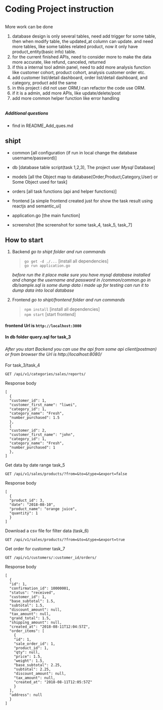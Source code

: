 # Coding Project instruction
######
More work can be done
1. database design is only several tables, need add trigger for some table,
then when modify table, the updated_at column can update. and need more tables,
like some tables related product, now it only have product_entity(basic info) table.
2. for the current finished APIs, need to consider more to make the data more accurate,
like refund, canceled, returned
3. if this a internal tool admin panel, need to add more analysis function like
customer cohort, product cohort, analysis customer order  etc.
4. add customer list/detail dashboard, order list/detail dashboard, and category,
product add the same
5. in this project i did not user ORM,I can refactor the code use ORM.
6. if it is a admin, add more APIs, like update/delete/post
7. add more common helper function like error handling
######
##### Additional questions
 - find in README_Add_ques.md

## shipt
 - common [all configuration (if run in local change the database username/password)]
 - db [database table script(task 1,2,3), The project user *Mysql* Database]
 - models [all the Object map to database(Order,Product,Category,User) or Some Object used for task]
 - orders [all task functions (api and helper functions)]
 - frontend [a simple frontend created just for show the task result using reactjs and semantic_ui]
 - application.go [the main function]

 - screenshot [the screenshot for some task_4, task_5, task_7]

## How to start
  1. Backend
     *go to shipt folder and run commands*
      > `go get -d ./...`  [install all dependencies] \
      > `go run application.go`

      *before run the it place make sure you have mysql database installed and
      change the username and password in /common/common.go
      in db/sample.sql is some dump data i made up for testing can run it to dump data into local database*

  2. Frontend
     *go to shipt/frontend folder and run commands*
        > `npm install` [install all dependencies] \
        > `npm start` [start frontend]

#### frontend Url is `http://localhost:3000`

#### In db folder query.sql for task_3
###
*After you start Backend you can use the api from some api client(postman) or from browser
the Url is http://localhost:8080/*

####

For task_3/task_4
```
GET /api/v1/categories/sales/reports/
```
Response body
```
[
  {
  "customer_id": 1,
  "customer_first_name": "liwei",
  "category_id": 1,
  "category_name": "Fresh",
  "number_purchased": 1.5
  },
  {
  "customer_id": 2,
  "customer_first_name": "john",
  "category_id": 1,
  "category_name": "Fresh",
  "number_purchased": 1
  },
]
```

Get data by date range task_5
```
GET /api/v1/sales/products/?from=&to=&type=&export=false
```
Response body
```
[
  {
  "product_id": 3,
  "date": "2018-08-10",
  "product_name": "orange juice",
  "quantity": 1
  }
]
```

Download a csv file for filter data (task_6)
```
GET /api/v1/sales/products/?from=&to=&type=&export=true
```

Get order for customer task_7
```
GET /api/v1/customers/:customer_id/orders/
```
Response body
```
[
  {
  "id": 1,
  "confirmation_id": 10000001,
  "status": "received",
  "customer_id": 1,
  "base_subtotal": 1.5,
  "subtotal": 1.5,
  "discount_amount": null,
  "tax_amount": null,
  "grand_total": 1.5,
  "shipping_amount": null,
  "created_at": "2018-08-11T12:04:57Z",
  "order_items": [
    {
    "id": 1,
    "sale_order_id": 1,
    "product_id": 1,
    "qty": null,
    "price": 1.5,
    "weight": 1.5,
    "base_subtotal": 2.25,
    "subtotal": 2.25,
    "discount_amount": null,
    "tax_amount": null,
    "created_at": "2018-08-11T12:05:57Z"
    }
  ],
  "address": null
  }
]
```
